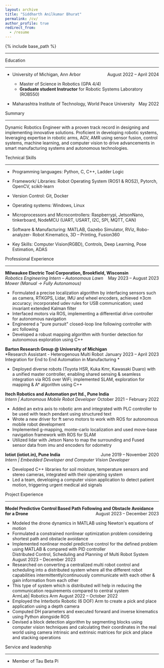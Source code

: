 ```yaml
---
layout: archive
title: "Siddharth Anilkumar Bhurat"
permalink: /cv/
author_profile: true
redirect_from:
  - /resume
---
```


{% include base_path %}
***
Education

***

* University of Michigan, Ann Arbor <span style="float:right;">August 2022 – April 2024</span>
  * Master of Science in Robotics (GPA 4/4)
  * **Graduate student Instructor** for Robotic Systems Laboratory (ROB550)
      
* Maharashtra Institute of Technology, World Peace University <span style="float:right;">May 2022</span>

Summary

***

Dynamic Robotics Engineer with a proven track record in designing and implementing innovative solutions. Proficient in 
developing robotic systems, leveraging expertise in robotic arms, AGV, AMR using sensor fusion, control systems, machine 
learning, and computer vision to drive advancements in smart manufacturing systems and autonomous technologies.

Technical Skills

***

* Programming languages: Python, C, C++, Ladder Logic
 
* Framework/ Libraries: Robot Operating System (ROS1 & ROS2), Pytorch, OpenCV, scikit-learn 

* Version Control: Git, Docker 

* Operating systems: Windows, Linux 

* Microprocessors and Microcontrollers: Raspberrypi, JetsonNano, tinkerboard, NodeMCU (UART, USART, I2C, SPI, MQTT, CAN) 

* Software & Manufacturing: MATLAB, Gazebo Simulator, RViz, Robo-analyzer- Robot Kinematics, 3D – Printing, Fusion360

* Key Skills: Computer Vision(RGBD), Controls, Deep Learning, Pose Estimation, ADAS 

Professional Experience

***

**Milwaukee Electric Tool Corporation, Brookfield, Wisconsin** <span style="float:right;">May 2023 – August 2023</span>                     
*Robotics Engineering Intern – Autonomous Lawn Mower (Manual -> Fully Autonomous)*

* Formulated a precise localization algorithm by interfacing sensors such as camera, RTKGPS, Lidar, IMU and wheel encoders, 
achieved ±3cm accuracy; incorporated udev rules for USB communication; used invariant extended Kalman filter 
* Interfaced motors via ROS, implementing a differential drive controller for autonomous navigation 
* Engineered a "pure pursuit" closed-loop line following controller with arc following 
* Developed a robust mapping algorithm with frontier detection for autonomous exploration using C++  

**Barton Research Group @ University of Michigan** <span style="float:right;">January 2023 – April 2023</span>                      
*Research Assistant - Heterogenous Multi Robot Integration for End to End Automation in Manufacturing *

* Deployed diverse robots (Toyota HSR, Kuka Kmr, Kawasaki Duaro) with a unified master controller, enabling shared sensing 
& seamless integration via ROS over WiFi; implemented SLAM, exploration for mapping & A* algorithm using C++  
 
**Itech Robotics and Automation pvt ltd., Pune India** <span style="float:right;">October 2021 – February 2022</span>                                       
*Intern | Autonomous Mobile Robot Developer* 
* Added an extra axis to robotic arm and integrated with PLC controller to be used with teach pendant using structured text  
* Wrote a new driver for ft servo motors to work with ROS for autonomous mobile robot development  
* Implemented g-mapping, monte-carlo localization and used move-base navigation framework with ROS for SLAM 
* Utilized lidar with Jetson Nano to map the surrounding and Fused sensor data from imu and encoders for odometry  

**Iotiot (iotiot.in), Pune India**  <span style="float:right;">June 2019 – November 2020</span>                                                                          
*Intern | Embedded Developer and Computer Vision Developer* 
* Developed C++ libraries for soil moisture, temperature sensors and stereo cameras, integrated with their operating system 
* Led a team, developing a computer vision application to detect patient motion, triggering urgent medical aid signals
  


Project Experience

***

**Model Predictive Control Based Path Following and Obstacle Avoidance for a Drone**  <span style="float:right;">August 2023 – December 2023</span>                 
* Modeled the drone dynamics in MATLAB using Newton's equations of motion 
* Formulated a constrained nonlinear optimization problem considering shortest path and obstacle avoidance 
* Implemented nonlinear model predictive control for the defined problem using MATLAB & compared with PID controller  
Distributed Control, Scheduling and Planning of Multi Robot System                              August 2023 – December 2023 
* Researched on converting a centralized multi robot control and scheduling into a distributed system where all the different 
robot capabilities intermittently/continuously communicate with each other & gain information from each other 
* This type of system which is distributed will help in reducing the communication requirements compared to central system  
ArmLab| Robotics Arm                                            August 2022 – October 2022 
* Employed the Interbotix Robotic (6 DOF) Arm to create a pick and place application using a depth camera 
* Computed DH parameters and executed forward and inverse kinematics using Python alongside ROS 
* Devised  a  block  detection  algorithm  by  segmenting  blocks  using  computer  vision  techniques  and  calculating  their 
coordinates in the real world using camera intrinsic and extrinsic matrices for pick and place and stacking operations
  
Service and leadership

***

* Member of Tau Beta Pi
